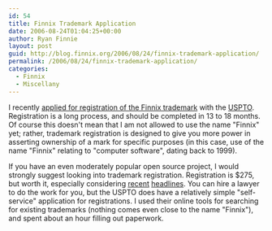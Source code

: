 ```yaml
---
id: 54
title: Finnix Trademark Application
date: 2006-08-24T01:04:25+00:00
author: Ryan Finnie
layout: post
guid: http://blog.finnix.org/2006/08/24/finnix-trademark-application/
permalink: /2006/08/24/finnix-trademark-application/
categories:
  - Finnix
  - Miscellany
---
```

I recently [applied for registration of the Finnix trademark](http://tarr.uspto.gov/servlet/tarr?regser=serial&entry=78954348) with the [USPTO](http://www.uspto.gov/). Registration is a long process, and should be completed in 13 to 18 months. Of course this doesn't mean that I am not allowed to use the name "Finnix" yet; rather, trademark registration is designed to give you more power in asserting ownership of a mark for specific purposes (in this case, use of the name "Finnix" relating to "computer software", dating back to 1999).

If you have an even moderately popular open source project, I would strongly suggest looking into trademark registration. Registration is $275, but worth it, especially considering [recent](http://yro.slashdot.org/article.pl?sid=06/08/17/1325231) [headlines](http://yro.slashdot.org/article.pl?sid=06/08/22/1529227). You can hire a lawyer to do the work for you, but the USPTO does have a relatively simple "self-service" application for registrations. I used their online tools for searching for existing trademarks (nothing comes even close to the name "Finnix"), and spent about an hour filling out paperwork.
